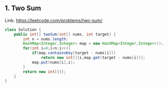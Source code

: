 ## 1. Two Sum
Link: https://leetcode.com/problems/two-sum/

```java
class Solution {
    public int[] twoSum(int[] nums, int target) {
        int n = nums.length;
        HashMap<Integer,Integer> map = new HashMap<Integer,Integer>();
        for(int i=0;i<n;i++){
            if(map.containsKey(target - nums[i]))
                return new int[]{i,map.get(target - nums[i])};
            map.put(nums[i],i);
        }
        return new int[]{};
    }
}

```